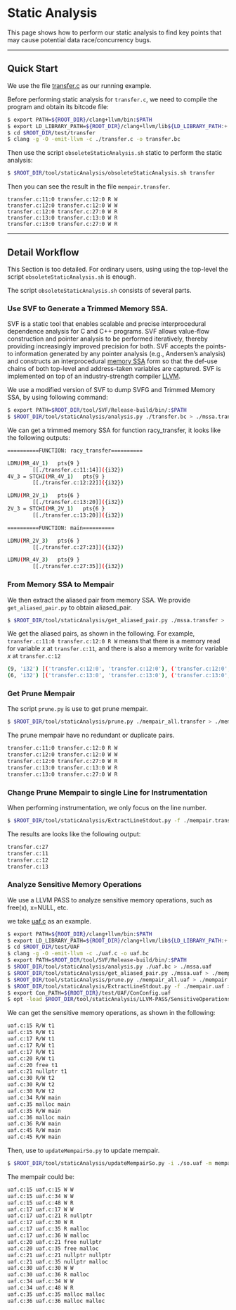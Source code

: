 # Static Analysis

This page shows how to perform our static analysis to find key points that may cause potential data race/concurrency bugs.

-----

## Quick Start

We use the file [transfer.c](../../test/transfer/transfer.c) as our running example.

Before performing static analysis for `transfer.c`, we need to compile the program and obtain its bitcode file:

```bash
$ export PATH=${ROOT_DIR}/clang+llvm/bin:$PATH
$ export LD_LIBRARY_PATH=${ROOT_DIR}/clang+llvm/lib${LD_LIBRARY_PATH:+:$LD_LIBRARY_PATH}
$ cd $ROOT_DIR/test/transfer
$ clang -g -O -emit-llvm -c ./transfer.c -o transfer.bc
```

Then use the script `obsoleteStaticAnalysis.sh` static to perform the static analysis:

```bash
$ $ROOT_DIR/tool/staticAnalysis/obsoleteStaticAnalysis.sh transfer
```

Then you can see the result in the file `mempair.transfer`.

```
transfer.c:11:0 transfer.c:12:0 R W
transfer.c:12:0 transfer.c:12:0 W W
transfer.c:12:0 transfer.c:27:0 W R
transfer.c:13:0 transfer.c:13:0 W R
transfer.c:13:0 transfer.c:27:0 W R
```

-----

## Detail Workflow

This Section is too detailed. For ordinary users, using using the top-level  the script `obsoleteStaticAnalysis.sh` is enough. 

The script `obsoleteStaticAnalysis.sh` consists of several parts.

### Use SVF to Generate a Trimmed Memory SSA.

SVF is a static tool that enables scalable and precise interprocedural dependence analysis for C and C++ programs. SVF allows value-flow construction and pointer analysis to be performed iteratively, thereby providing increasingly improved precision for both. SVF accepts the points-to information generated by any pointer analysis (e.g., Andersen’s analysis) and constructs an interprocedural [memory SSA](https://llvm.org/docs/MemorySSA.html) form so that the def-use chains of both top-level and address-taken variables are captured. SVF is implemented on top of an industry-strength compiler [LLVM](http://llvm.org/).

We use a modified version of SVF to dump SVFG and Trimmed Memory SSA, by using following command:

```bash
$ export PATH=$ROOT_DIR/tool/SVF/Release-build/bin/:$PATH
$ $ROOT_DIR/tool/staticAnalysis/analysis.py ./transfer.bc > ./mssa.transfer
```

We can get a trimmed memory SSA for function racy_transfer, it looks like the following outputs:

```sh
==========FUNCTION: racy_transfer==========

LDMU(MR_4V_1)   pts{9 }
        [[./transfer.c:11:14]]({i32})
4V_3 = STCHI(MR_4V_1)   pts{9 }
        [[./transfer.c:12:22]]({i32})

LDMU(MR_2V_1)   pts{6 }
        [[./transfer.c:13:20]]({i32})
2V_3 = STCHI(MR_2V_1)   pts{6 }
        [[./transfer.c:13:20]]({i32})

==========FUNCTION: main==========

LDMU(MR_2V_3)   pts{6 }
        [[./transfer.c:27:23]]({i32})

LDMU(MR_4V_3)   pts{9 }
        [[./transfer.c:27:35]]({i32})
```

### From Memory SSA to Mempair

We then extract the aliased pair from memory SSA. We provide `get_aliased_pair.py` to obtain aliased_pair.

```bash
$ $ROOT_DIR/tool/staticAnalysis/get_aliased_pair.py ./mssa.transfer > ./mempair_all.transfer
```

We get the aliased pairs, as shown in the following. For example, `transfer.c:11:0 transfer.c:12:0 R W` means that there is a memory read for variable *x* at `transfer.c:11`, and there is also a memory write for variable *x* at `transfer.c:12`

```sh
(9, 'i32') [('transfer.c:12:0', 'transfer.c:12:0'), ('transfer.c:12:0', 'transfer.c:11:0'), ('transfer.c:12:0', 'transfer.c:27:0')] [('W', 'W'), ('W', 'R'), ('W', 'R')]
(6, 'i32') [('transfer.c:13:0', 'transfer.c:13:0'), ('transfer.c:13:0', 'transfer.c:13:0'), ('transfer.c:13:0', 'transfer.c:27:0')] [('W', 'W'), ('W', 'R'), ('W', 'R')]
```

### Get Prune Mempair

The script `prune.py` is use to get prune mempair.

```bash
$ $ROOT_DIR/tool/staticAnalysis/prune.py ./mempair_all.transfer > ./mempair.transfer
```

The prune mempair have no redundant or duplicate pairs.

```sh
transfer.c:11:0 transfer.c:12:0 R W
transfer.c:12:0 transfer.c:12:0 W W
transfer.c:12:0 transfer.c:27:0 W R
transfer.c:13:0 transfer.c:13:0 W R
transfer.c:13:0 transfer.c:27:0 W R
```

### Change Prune Mempair to single Line for Instrumentation

When performing instrumentation, we only focus on the line number.

```bash
$ $ROOT_DIR/tool/staticAnalysis/ExtractLineStdout.py -f ./mempair.transfer > ./ConConfig.transfer
```

The results are looks like the following output:

```sh
transfer.c:27
transfer.c:11
transfer.c:12
transfer.c:13
```

### Analyze Sensitive Memory Operations

We use a LLVM PASS to analyze sensitive memory operations, such as free(x), x=NULL, etc.

we take [uaf.c](../../test/UAF/uaf.c) as an example.

```bash
$ export PATH=${ROOT_DIR}/clang+llvm/bin:$PATH
$ export LD_LIBRARY_PATH=${ROOT_DIR}/clang+llvm/lib${LD_LIBRARY_PATH:+:$LD_LIBRARY_PATH}
$ cd $ROOT_DIR/test/UAF
$ clang -g -O -emit-llvm -c ./uaf.c -o uaf.bc
$ export PATH=$ROOT_DIR/tool/SVF/Release-build/bin/:$PATH
$ $ROOT_DIR/tool/staticAnalysis/analysis.py ./uaf.bc > ./mssa.uaf
$ $ROOT_DIR/tool/staticAnalysis/get_aliased_pair.py ./mssa.uaf > ./mempair_all.uaf
$ $ROOT_DIR/tool/staticAnalysis/prune.py ./mempair_all.uaf > ./mempair.uaf
$ $ROOT_DIR/tool/staticAnalysis/ExtractLineStdout.py -f ./mempair.uaf > ./ConConfig.uaf
$ export Con_PATH=${ROOT_DIR}/test/UAF/ConConfig.uaf
$ opt -load $ROOT_DIR/tool/staticAnalysis/LLVM-PASS/SensitiveOperationsPass/libSensitiveOperationsPass.so -so ./uaf.bc -o /dev/null > so.uaf
```

We can get the sensitive memory operations, as shown in the following:

```sh
uaf.c:15 R/W t1
uaf.c:15 R/W t1
uaf.c:17 R/W t1
uaf.c:17 R/W t1
uaf.c:17 R/W t1
uaf.c:20 R/W t1
uaf.c:20 free t1
uaf.c:21 nullptr t1
uaf.c:30 R/W t2
uaf.c:30 R/W t2
uaf.c:30 R/W t2
uaf.c:34 R/W main
uaf.c:35 malloc main
uaf.c:35 R/W main
uaf.c:36 malloc main
uaf.c:36 R/W main
uaf.c:45 R/W main
uaf.c:45 R/W main
```

Then, use to `updateMempairSo.py` to update mempair.

```bash
$ $ROOT_DIR/tool/staticAnalysis/updateMempairSo.py -i ./so.uaf -m mempair.uaf > mempairso.uaf
```

The mempair could be:

```sh
uaf.c:15 uaf.c:15 W W
uaf.c:15 uaf.c:34 W W
uaf.c:15 uaf.c:48 W R
uaf.c:17 uaf.c:17 W W
uaf.c:17 uaf.c:21 R nullptr
uaf.c:17 uaf.c:30 W R
uaf.c:17 uaf.c:35 R malloc
uaf.c:17 uaf.c:36 W malloc
uaf.c:20 uaf.c:21 free nullptr
uaf.c:20 uaf.c:35 free malloc
uaf.c:21 uaf.c:21 nullptr nullptr
uaf.c:21 uaf.c:35 nullptr malloc
uaf.c:30 uaf.c:30 W W
uaf.c:30 uaf.c:36 R malloc
uaf.c:34 uaf.c:34 W W
uaf.c:34 uaf.c:48 W R
uaf.c:35 uaf.c:35 malloc malloc
uaf.c:36 uaf.c:36 malloc malloc
```
